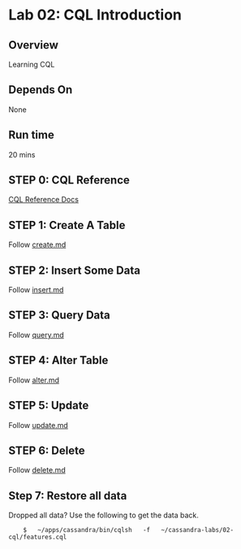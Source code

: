 <link rel='stylesheet' href='../assets/css/main.css'/>


# Lab 02: CQL Introduction

## Overview

Learning CQL

## Depends On

None

## Run time

20 mins


## STEP 0: CQL Reference

[CQL Reference Docs](https://cassandra.apache.org/doc/latest/cassandra/cql/index.html)

## STEP 1: Create A Table

Follow [create.md](2.1-create.md)

## STEP 2: Insert Some Data

Follow [insert.md](2.2-insert.md)

## STEP 3: Query Data

Follow [query.md](2.3-query.md)

## STEP 4: Alter Table

Follow [alter.md](2.4-alter.md)

## STEP 5: Update

Follow [update.md](2.5-update.md)

## STEP 6: Delete

Follow [delete.md](2.6-delete.md)

## Step 7: Restore all data

Dropped all data?  Use the following to get the data back.
```
    $   ~/apps/cassandra/bin/cqlsh   -f   ~/cassandra-labs/02-cql/features.cql
```

